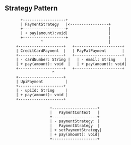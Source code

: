 ## Strategy Pattern

           +-------------------+
           | PaymentStrategy   |<-----------------+
           +-------------------+                  |
           | + pay(amount):void|                  |
           +-------------------+                  |
                    ^                             |
         +--------------------+   +---------------------+
         | CreditCardPayment  |   | PayPalPayment       |
         +--------------------+   +---------------------+
         | - cardNumber: String |   | - email: String    |
         | + pay(amount): void  |   | + pay(amount): void|
         +--------------------+   +---------------------+
                         ^
         +--------------------+
         | UpiPayment          |
         +--------------------+
         | - upiId: String     |
         | + pay(amount): void |
         +--------------------+

                        +--------------------+
                        |   PaymentContext   |
                        +--------------------+
                        | - paymentStrategy: |
                        |   PaymentStrategy  |
                        | + setPaymentStrategy|
                        | + pay(amount): void|
                        +--------------------+
